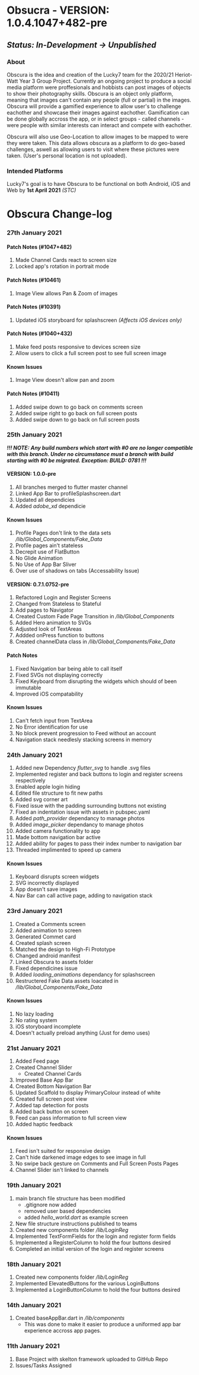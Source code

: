 # Obsucra - VERSION: 1.0.4.1047+482-pre
## *Status: In-Development -> Unpublished*

### About
Obscura is the idea and creation of the Lucky7 team for the 2020/21 Heriot-Watt Year 3 Group Project. Currently an ongoing project to produce a social media platform were proffesionals and hobbists can post images of objects to show their photography skills. Obscura is an object only platform, meaning that images can't contain any people (full or partial) in the images. Obscura will provide a gamified experience to allow user's to challenge eachother and showcase their images against eachother. Gamification can be done globally accross the app, or in select groups - called channels - were people with similar interests can interact and compete with eachother. 

Obscura will also use Geo-Location to allow images to be mapped to were they were taken. This data allows obscura as a platform to do geo-based challenges, aswell as allowing users to visit where these pictures were taken. (User's personal location is not uploaded). 

### Intended Platforms
Lucky7's goal is to have Obscura to be functional on both Android, iOS and Web by **1st April 2021** *(STC)*

# Obscura Change-log

### 27th January 2021
#### Patch Notes (#1047+482)
1. Made Channel Cards react to screen size
2. Locked app's rotation in portrait mode

#### Patch Notes (#10461)
1. Image View allows Pan & Zoom of images

#### Patch Notes (#10391)
1. Updated iOS storyboard for splashscreen *(Affects iOS devices only)*

#### Patch Notes (#1040+432)
1. Make feed posts responsive to devices screen size
2. Allow users to click a full screen post to see full screen image

#### Known Issues
1. Image View doesn't allow pan and zoom

#### Patch Notes (#10411)
1. Added swipe down to go back on comments screen
2. Added swipe right to go back on full screen posts
3. Added swipe down to go back on full screen posts

### 25th January 2021
***!!! NOTE: Any build numbers which start with #0 are no longer compatible with this branch. Under no circumstance must a branch with build starting with #0 be migrated. Exception: BUILD: 0781 !!!***
#### VERSION: 1.0.0-pre
1. All branches merged to flutter master channel
2. Linked App Bar to profileSplashscreen.dart
3. Updated all dependicies
4. Added *adobe_xd* dependicie

#### Known Issues
1. Profile Pages don't link to the data sets */lib/Global_Components/Fake_Data*
2. Profile pages ain't stateless
3. Decrepit use of FlatButton
4. No Glide Animation
5. No Use of App Bar Sliver
6. Over use of shadows on tabs (Accessability Issue)

#### VERSION: 0.7.1.0752-pre
1. Refactored Login and Register Screens
2. Changed from Stateless to Stateful
3. Add pages to Navigator
4. Created Custom Fade Page Transition in */lib/Global_Components*
5. Added Hero animation to SVGs
6. Adjusted look of TextAreas 
7. Addded onPress function to buttons
8. Created channelData class in */lib/Global_Companents/Fake_Data*

#### Patch Notes
1. Fixed Navigation bar being able to call itself
2. Fixed SVGs not displaying correctly
3. Fixed Keyboard from disrupting the widgets which should of been immutable
4. Improved iOS compatability

#### Known Issues
1. Can't fetch input from TextArea
2. No Error identification for use
3. No block prevent progression to Feed without an account
4. Navigation stack needlesly stacking screens in memory

### 24th January 2021
1. Added new Dependency *flutter_svg* to handle .svg files
2. Implemented register and back buttons to login and register screens respectively
3. Enabled apple login hiding
4. Edited file structure to fit new paths
5. Added svg corner art
6. Fixed issue with the padding surrounding buttons not existing
7. Fixed an indentation issue with assets in pubspec.yaml
8. Added *path_provider* dependancy to manage photos
9. Added *image_picker* dependancy to manage photos
10. Added camera functionality to app
11. Made bottom navigation bar active
12. Added ability for pages to pass their index number to navigation bar
13. Threaded implimented to speed up camera

#### Known Issues
1. Keyboard disrupts screen widgets
2. SVG incorrectly displayed
3. App doesn't save images
4. Nav Bar can call active page, adding to navigation stack

### 23rd January 2021
1. Created a Comments screen
2. Added animation to screen
3. Generated Commet card
4. Created splash screen
5. Matched the design to High-Fi Prototype
6. Changed android manifest
7. Linked Obscura to assets folder
8. Fixed dependicines issue
9. Added *loading_animations* dependancy for splashscreen
10. Restructered Fake Data assets loacated in */lib/Global_Components/Fake_Data*

#### Known Issues
1. No lazy loading
2. No rating system
3. iOS storyboard incomplete
4. Doesn't actually preload anything (Just for demo uses)

### 21st January 2021
1. Added Feed page
2. Created Channel Slider
   - Created Channel Cards
3. Improved Base App Bar
4. Created Bottom Navigation Bar
5. Updated Scaffold to display PrimaryColour instead of white
6. Created full screen post view
7. Added tap detection for posts
8. Added back button on screen
9. Feed can pass information to full screen view
10. Added haptic feedback

#### Known Issues
1. Feed isn't suited for responsive design
2. Can't hide darkened image edges to see image in full
3. No swipe back gesture on Comments and Full Screen Posts Pages
4. Channel Slider isn't linked to channels

### 19th January 2021
1. main branch file structure has been modified
   - .gitignore now added
   - removed user based dependencies
   - added *hello_world.dart* as example screen
2. New file structure instructions published to teams
3. Created new components folder */lib/LoginReg*
4. Implemented TextFormFields for the login and register form fields
5. Implemented a RegisterColumn to hold the four buttons desired
6. Completed an initial version of the login and register screens


### 18th January 2021
1. Created new components folder */lib/LoginReg*
2. Implemented ElevatedButtons for the various LoginButtons
3. Implemented a LoginButtonColumn to hold the four buttons desired

### 14th January 2021
1. Created baseAppBar.dart in */lib/components*
   - This was done to make it easier to produce a uniformed app bar experience accross app pages.

### 11th January 2021
1. Base Project with skelton framework uploaded to GitHub Repo
2. Issues/Tasks Assigned
